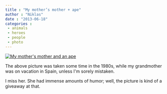```yaml
---
title : "My mother’s mother + ape"
author : "Niklas"
date : "2013-06-18"
categories : 
 - animals
 - heroes
 - people
 - photo
---
```


[![My mother's mother and an ape](http://farm6.staticflickr.com/5465/9077324545_115e75d26e_z.jpg)](http://www.flickr.com/photos/pivic/9077324545/)

The above picture was taken some time in the 1980s, while my grandmother was on vacation in Spain, unless I'm sorely mistaken.

I miss her. She had immense amounts of humor; well, the picture is kind of a giveaway at that.
